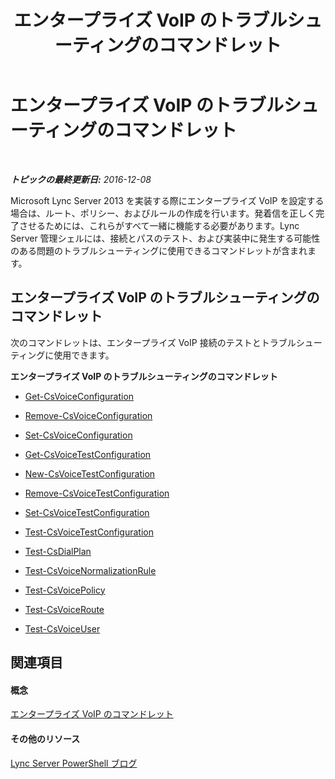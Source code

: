 ﻿---
title: エンタープライズ VoIP のトラブルシューティングのコマンドレット
TOCTitle: エンタープライズ VoIP のトラブルシューティングのコマンドレット
ms:assetid: 28ec32d2-6d1e-40e6-b2a8-065803288e8b
ms:mtpsurl: https://technet.microsoft.com/ja-jp/library/Gg415638(v=OCS.15)
ms:contentKeyID: 48271525
ms.date: 12/10/2016
mtps_version: v=OCS.15
ms.translationtype: HT
---

# エンタープライズ VoIP のトラブルシューティングのコマンドレット

 

_**トピックの最終更新日:** 2016-12-08_

Microsoft Lync Server 2013 を実装する際にエンタープライズ VoIP を設定する場合は、ルート、ポリシー、およびルールの作成を行います。発着信を正しく完了させるためには、これらがすべて一緒に機能する必要があります。Lync Server 管理シェルには、接続とパスのテスト、および実装中に発生する可能性のある問題のトラブルシューティングに使用できるコマンドレットが含まれます。

## エンタープライズ VoIP のトラブルシューティングのコマンドレット

次のコマンドレットは、エンタープライズ VoIP 接続のテストとトラブルシューティングに使用できます。

**エンタープライズ VoIP のトラブルシューティングのコマンドレット**

  -   
    [Get-CsVoiceConfiguration](get-csvoiceconfiguration.md)

  -   
    [Remove-CsVoiceConfiguration](remove-csvoiceconfiguration.md)

  -   
    [Set-CsVoiceConfiguration](set-csvoiceconfiguration.md)

  -   
    [Get-CsVoiceTestConfiguration](get-csvoicetestconfiguration.md)

  -   
    [New-CsVoiceTestConfiguration](new-csvoicetestconfiguration.md)

  -   
    [Remove-CsVoiceTestConfiguration](remove-csvoicetestconfiguration.md)

  -   
    [Set-CsVoiceTestConfiguration](set-csvoicetestconfiguration.md)

  -   
    [Test-CsVoiceTestConfiguration](test-csvoicetestconfiguration.md)

  -   
    [Test-CsDialPlan](test-csdialplan.md)

  -   
    [Test-CsVoiceNormalizationRule](test-csvoicenormalizationrule.md)

  -   
    [Test-CsVoicePolicy](test-csvoicepolicy.md)

  -   
    [Test-CsVoiceRoute](test-csvoiceroute.md)

  -   
    [Test-CsVoiceUser](test-csvoiceuser.md)

## 関連項目

#### 概念

[エンタープライズ VoIP のコマンドレット](lync-server-2013-enterprise-voice-cmdlets.md)  

#### その他のリソース

[Lync Server PowerShell ブログ](http://go.microsoft.com/fwlink/?linkid=203150%26clcid=0x411)


